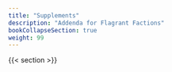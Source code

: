 ```yaml
---
title: "Supplements"
description: "Addenda for Flagrant Factions"
bookCollapseSection: true
weight: 99
---
```


{{< section >}}
